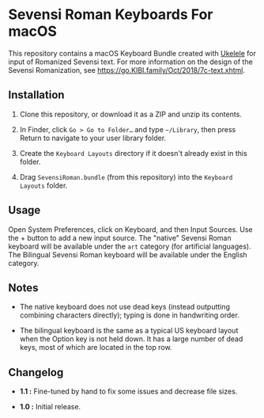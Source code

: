#  Sevensi Roman Keyboards For macOS  #

This repository contains a macOS Keyboard Bundle created with
  [Ukelele](https://scripts.sil.org/ukelele) for input of Romanized
  Sevensi text.
For more information on the design of the Sevensi Romanization, see
  <https://go.KIBI.family/Oct/2018/7c-text.xhtml>.

##  Installation  ##

1.  Clone this repository, or download it as a ZIP and unzip its
      contents.

2.  In Finder, click `Go > Go to Folder…` and type `~/Library`, then
      press Return to navigate to your user library folder.

3.  Create the `Keyboard Layouts` directory if it doesn't already
      exist in this folder.

4.  Drag `SevensiRoman.bundle` (from this repository) into the
      `Keyboard Layouts` folder.

##  Usage  ##

Open System Preferences, click on Keyboard, and then Input Sources.
Use the + button to add a new input source.
The "native" Sevensi Roman keyboard will be available under the `art`
  category (for artificial languages).
The Bilingual Sevensi Roman keyboard will be available under the
  English category.

##  Notes  ##

+   The native keyboard does not use dead keys (instead outputting
      combining characters directly); typing is done in handwriting
      order.

+   The bilingual keyboard is the same as a typical US keyboard layout
      when the Option key is not held down.
    It has a large number of dead keys, most of which are located in
      the top row.

##  Changelog  ##

+   **1.1 :**
    Fine-tuned by hand to fix some issues and decrease file sizes.

+   **1.0 :**
    Initial release.
